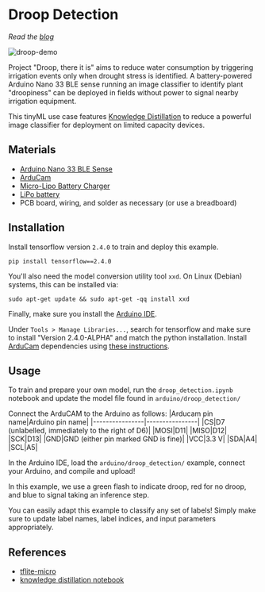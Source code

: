 # Droop Detection

*Read the [blog](https://smellslike.ml/posts/tf-microcontroller-challenge-droopthereitis/)*

![droop-demo](https://github.com/smellslikeml/droop_detection/blob/master/assets/droop_example.gif)

Project "Droop, there it is" aims to reduce water consumption by triggering irrigation events only when drought stress is identified. A battery-powered Arduino Nano 33 BLE sense running an image classifier to identify plant "droopiness" can be deployed in fields without power to signal nearby irrigation equipment.

This tinyML use case features [Knowledge Distillation](https://arxiv.org/abs/1503.02531) to reduce a powerful image classifier for deployment on limited capacity devices.

## Materials

* [Arduino Nano 33 BLE Sense](https://www.arduino.cc/)
* [ArduCam](https://www.amazon.com/Arducam-Module-Megapixels-Arduino-Mega2560/dp/B012UXNDOY)
* [Micro-Lipo Battery Charger](https://www.adafruit.com/product/1904?gclid=Cj0KCQjw0K-HBhDDARIsAFJ6UGgpi7IiuNRmWmmaDTe_DDJPsVEQr3_ud31qKbyhxduTd1cWL0qsPGwaAh1EEALw_wcB)
* [LiPo battery](https://www.adafruit.com/product/1570)
* PCB board, wiring, and solder as necessary (or use a breadboard)

## Installation

Install tensorflow version `2.4.0` to train and deploy this example.  

```
pip install tensorflow==2.4.0
```

You'll also need the model conversion utility tool `xxd`. On Linux (Debian) systems, this can be installed via:

```
sudo apt-get update && sudo apt-get -qq install xxd
```

Finally, make sure you install the [Arduino IDE](https://www.arduino.cc/en/software).

Under `Tools > Manage Libraries...`, search for tensorflow and make sure to install "Version 2.4.0-ALPHA" and match the python installation. Install [ArduCam](https://www.amazon.com/Arducam-Module-Megapixels-Arduino-Mega2560/dp/B012UXNDOY) dependencies using [these instructions](https://github.com/tensorflow/tflite-micro/tree/main/tensorflow/lite/micro/examples/person_detection).

## Usage

To train and prepare your own model, run the `droop_detection.ipynb` notebook and update the model file found in `arduino/droop_detection/`

Connect the ArduCAM to the Arduino as follows:
|Arducam pin name|Arduino pin name|
|----------------|----------------|
|CS|D7 (unlabelled, immediately to the right of D6)|
|MOSI|D11|
|MISO|D12|
|SCK|D13|
|GND|GND (either pin marked GND is fine)|
|VCC|3.3 V|
|SDA|A4|
|SCL|A5|


In the Arduino IDE, load the `arduino/droop_detection/` example, connect your Arduino, and compile and upload!

In this example, we use a green flash to indicate droop, red for no droop, and blue to signal taking an inference step.

You can easily adapt this example to classify any set of labels! Simply make sure to update label names, label indices, and input parameters appropriately.

## References

* [tflite-micro](https://github.com/tensorflow/tflite-micro)
* [knowledge distillation notebook](https://keras.io/examples/vision/knowledge_distillation/)
